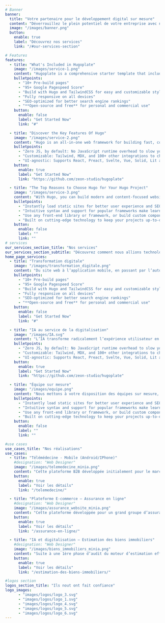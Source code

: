 ```yaml
---
# Banner
banner:
  title: "Votre partenaire pour le développement digital sur mesure"
  content: "Déverrouillez le plein potentiel de votre entreprise avec nos équipes expertes"
  image: "/images/banner.png"
  button:
    enable: true
    label: "Découvrez nos services"
    link: "/#our-services-section"

# Features
features:
  - title: "What's Included in Hugoplate"
    image: "/images/service-1.png"
    content: "Hugoplate is a comprehensive starter template that includes everything you need to get started with your Hugo project. What's Included in Hugoplate"
    bulletpoints:
      - "10+ Pre-build pages"
      - "95+ Google Pagespeed Score"
      - "Build with Hugo and TailwindCSS for easy and customizable styling"
      - "Fully responsive on all devices"
      - "SEO-optimized for better search engine rankings"
      - "**Open-source and free** for personal and commercial use"
    button:
      enable: false
      label: "Get Started Now"
      link: "#"

  - title: "Discover the Key Features Of Hugo"
    image: "/images/service-2.png"
    content: "Hugo is an all-in-one web framework for building fast, content-focused websites. It offers a range of exciting features for developers and website creators. Some of the key features are:"
    bulletpoints:
      - "Zero JS, by default: No JavaScript runtime overhead to slow you down."
      - "Customizable: Tailwind, MDX, and 100+ other integrations to choose from."
      - "UI-agnostic: Supports React, Preact, Svelte, Vue, Solid, Lit and more."
    button:
      enable: true
      label: "Get Started Now"
      link: "https://github.com/zeon-studio/hugoplate"

  - title: "The Top Reasons to Choose Hugo for Your Hugo Project"
    image: "/images/service-3.png"
    content: "With Hugo, you can build modern and content-focused websites without sacrificing performance or ease of use."
    bulletpoints:
      - "Instantly load static sites for better user experience and SEO."
      - "Intuitive syntax and support for popular frameworks make learning and using Hugo a breeze."
      - "Use any front-end library or framework, or build custom components, for any project size."
      - "Built on cutting-edge technology to keep your projects up-to-date with the latest web standards."
    button:
      enable: false
      label: ""
      link: ""
# services
our_services_section_title: "Nos services"
our_services_section_subtitle: "Découvrez comment nous allions technologie et expertise pour propulser votre entreprise vers une transformation numérique réussie."
home_page_services:
  - title: "Transformation digitale"
    image: "/images/transformation_digitale.png"
    content: "Du site web à l’application mobile, en passant par l’automatisation des processus internes, nous concevons des solutions sur mesure pour répondre aux besoins de chaque organisation. Que ce soit pour améliorer la productivité ou enrichir l’expérience client, nos outils digitaux vous permettent d’accélérer votre transformation numérique tout en restant compétitif."
    bulletpoints:
      - "10+ Pre-build pages"
      - "95+ Google Pagespeed Score"
      - "Build with Hugo and TailwindCSS for easy and customizable styling"
      - "Fully responsive on all devices"
      - "SEO-optimized for better search engine rankings"
      - "**Open-source and free** for personal and commercial use"
    button:
      enable: false
      label: "Get Started Now"
      link: "#"

  - title: "IA au service de la digitalisation"
    image: "/images/IA.svg"
    content: "L’IA transforme radicalement l’expérience utilisateur en facilitant la digitalisation à travers des outils interactifs comme les chatbots et les assistants virtuels. Ces solutions alimentées par l’IA offrent des réponses instantanées, personnalisées et disponibles 24/7, améliorant ainsi l’engagement et la satisfaction des clients."
    bulletpoints:
      - "Zero JS, by default: No JavaScript runtime overhead to slow you down."
      - "Customizable: Tailwind, MDX, and 100+ other integrations to choose from."
      - "UI-agnostic: Supports React, Preact, Svelte, Vue, Solid, Lit and more."
    button:
      enable: true
      label: "Get Started Now"
      link: "https://github.com/zeon-studio/hugoplate"

  - title: "Équipe sur mesure"
    image: "/images/equipe.png"
    content: "Nous mettons à votre disposition des équipes sur mesure, composées des meilleurs experts là où ils vivent dans le monde entier. Que ce soit en Algérie ou en France, nos collaborateurs qualifiés vous offrent flexibilité, réactivité et expertise technique. Nous créons des équipes performantes et adaptées à vos projet."
    bulletpoints:
      - "Instantly load static sites for better user experience and SEO."
      - "Intuitive syntax and support for popular frameworks make learning and using Hugo a breeze."
      - "Use any front-end library or framework, or build custom components, for any project size."
      - "Built on cutting-edge technology to keep your projects up-to-date with the latest web standards."
    button:
      enable: false
      label: ""
      link: ""

#use cases
use_cases_title: "Nos réalisations"
use_cases:
  - title: "Télémédecine​ - Mobile (Android/IPhone)"
    #designation: "Web Designer"
    image: "/images/telemedecine_minia.png"
    content: "Cette plateforme B2B développée initialement pour le marché de Hong-Kong mais qui s’ouvre  aussi au marché européen, permet la mise en relation les salariés des entreprises avec des thérapeutes afin de garantir le bien-être et la qualité de vie de ses employés.​.."
    button:
      enable: true
      label: "Voir les détails"
      link: "/telemedecine/"

  - title: "Plateforme E-commerce – Assurance en ligne​"
    #designation: "Web Designer"
    image: "/images/assurance_website_minia.png"
    content: "Cette plateforme développée pour un grand groupe d’assurance propose une application B2C pour la vente de contrats d’assurance voyage en ligne ainsi que la gestion des espaces clients et un backoffice pour l'administration des produits d'assurance.​.."
    button:
      enable: true
      label: "Voir les détails"
      link: "/assurance-en-ligne/"

  - title: "IA et digitalisation – Estimation des biens immobiliers​"
    #designation: "Web Designer"
    image: "/images/biens_immobiliers_minia.png"
    content: "Suite à une 1ère phase d’audit du moteur d’estimation effectuée par nos experts, ce groupe immobilier français nous a mandaté pour mettre en œuvre nos recommandations et conclusions de l’audit : Il s’agit de la refonte du modèle d’intelligence artificielle..."
    button:
      enable: true
      label: "Voir les détails"
      link: "/estimation-des-biens-immobiliers/"

#logos section
logos_section_title: "Ils nout ont fait confiance"
logo_images:
      - "images/logos/logo_3.svg"
      - "images/logos/logo_1.svg"
      - "images/logos/logo_4.svg"
      - "images/logos/logo_5.svg"
      - "images/logos/logo_6.svg"
---
```


